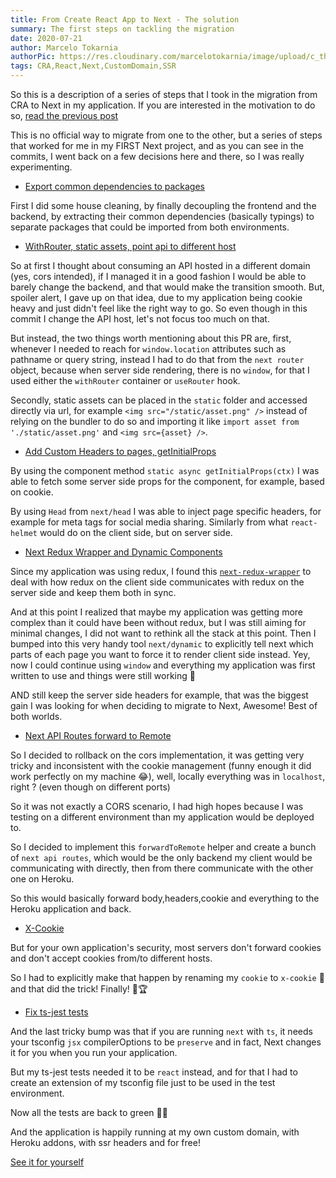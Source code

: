 ```yaml
---
title: From Create React App to Next - The solution
summary: The first steps on tackling the migration
date: 2020-07-21
author: Marcelo Tokarnia
authorPic: https://res.cloudinary.com/marcelotokarnia/image/upload/c_thumb,g_face:center,r_max,h_150,w_150,f_auto,q_auto/v1590609457/profile/A54I1782_qa84qz.jpg
tags: CRA,React,Next,CustomDomain,SSR
---
```


So this is a description of a series of steps that I took in the migration from CRA to Next in my application. If you are interested in the motivation to do so, [read the previous post](/coding-blog/cra-to-next-p1)

This is no official way to migrate from one to the other, but a series of steps that worked for me in my FIRST Next project, and as you can see in the commits, I went back on a few decisions here and there, so I was really experimenting.

- [Export common dependencies to packages](https://github.com/marcelotokarnia/strava-maps/commit/bde7c5cdeadee5a96be40ebc22e252d7d4c63b99)

First I did some house cleaning, by finally decoupling the frontend and the backend, by extracting their common dependencies (basically typings) to separate packages that could be imported from both environments.

- [WithRouter, static assets, point api to different host](https://github.com/marcelotokarnia/strava-maps/commit/35af9a0aab300e3a67cb49f05220ce7cf05caf10)

So at first I thought about consuming an API hosted in a different domain (yes, cors intended), if I managed it in a good fashion I would be able to barely change the backend, and that would make the transition smooth. But, spoiler alert, I gave up on that idea, due to my application being cookie heavy and just didn't feel like the right way to go. So even though in this commit I change the API host, let's not focus too much on that.

But instead, the two things worth mentioning about this PR are, first, whenever I needed to reach for `window.location` attributes such as pathname or query string, instead I had to do that from the `next router` object, because when server side rendering, there is no `window`, for that I used either the `withRouter` container or `useRouter` hook.

Secondly, static assets can be placed in the `static` folder and accessed directly via url, for example `<img src="/static/asset.png" />` instead of relying on the bundler to do so and importing it like `import asset from './static/asset.png'` and `<img src={asset} />`.

- [Add Custom Headers to pages, getInitialProps](https://github.com/marcelotokarnia/strava-maps/commit/4d30dbce140fd41a289d3eb6da0cf149b6ba108d)

By using the component method `static async getInitialProps(ctx)` I was able to fetch some server side props for the component, for example, based on cookie.

By using `Head` from `next/head` I was able to inject page specific headers, for example for meta tags for social media sharing. Similarly from what `react-helmet` would do on the client side, but on server side.

- [Next Redux Wrapper and Dynamic Components](https://github.com/marcelotokarnia/strava-maps/commit/7b589c649b0774dcc8af6f050cb781383a4dbfa6)

Since my application was using redux, I found this [`next-redux-wrapper`](https://www.npmjs.com/package/next-redux-wrapper) to deal with how redux on the client side communicates with redux on the server side and keep them both in sync.

And at this point I realized that maybe my application was getting more complex than it could have been without redux, but I was still aiming for minimal changes, I did not want to rethink all the stack at this point. Then I bumped into this very handy tool `next/dynamic` to explicitly tell next which parts of each page you want to force it to render client side instead. Yey, now I could continue using `window` and everything my application was first written to use and things were still working 🎉

AND still keep the server side headers for example, that was the biggest gain I was looking for when deciding to migrate to Next, Awesome! Best of both worlds.

- [Next API Routes forward to Remote](https://github.com/marcelotokarnia/strava-maps/commit/54b516f1a6c631792486c2a7c84c2111d5f8ac6a#diff-ddff7d35e674436b7d8f3a42d54d4443)

So I decided to rollback on the cors implementation, it was getting very tricky and inconsistent with the cookie management (funny enough it did work perfectly on my machine 😂), well, locally everything was in `localhost`, right ? (even though on different ports)

So it was not exactly a CORS scenario, I had high hopes because I was testing on a different environment than my application would be deployed to.

So I decided to implement this `forwardToRemote` helper and create a bunch of `next api routes`, which would be the only backend my client would be communicating with directly, then from there communicate with the other one on Heroku.

So this would basically forward body,headers,cookie and everything to the Heroku application and back.

- [X-Cookie](https://github.com/marcelotokarnia/strava-maps/commit/01aaf7587c7f355a03f852cc755404df3938ee07)

But for your own application's security, most servers don't forward cookies and don't accept cookies from/to different hosts.

So I had to explicitly make that happen by renaming my `cookie` to `x-cookie` 🍪 and that did the trick! Finally! 🎉🏆

- [Fix ts-jest tests](https://github.com/marcelotokarnia/strava-maps/commit/83854b73d1b22dae02207510b820585e9e24414c)

And the last tricky bump was that if you are running `next` with `ts`, it needs your tsconfig `jsx` compilerOptions to be `preserve` and in fact, Next changes it for you when you run your application.

But my ts-jest tests needed it to be `react` instead, and for that I had to create an extension of my tsconfig file just to be used in the test environment.

Now all the tests are back to green 💚✅

And the application is happily running at my own custom domain, with Heroku addons, with ssr headers and for free!

[See it for yourself](https://strava.tokks.tech)
